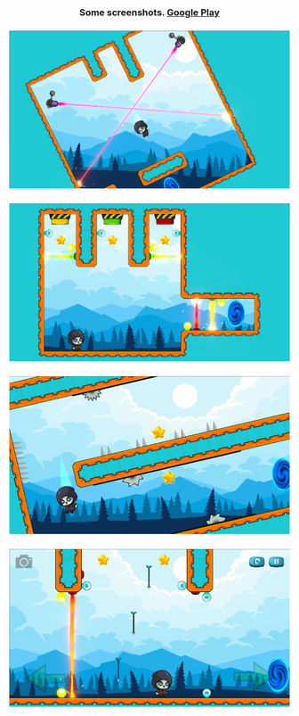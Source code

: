 
### <p align="center">Some screenshots. [Google Play](https://play.google.com/store/apps/details?id=com.DenDunno.Graviddle&hl=uk&gl=US)</p>

### <p align="center">![1.png](https://github.com/DenDunno/Graviddle/blob/master/Screenshots/1.png?raw=true)</p>

### <p align="center">![1.png](https://github.com/DenDunno/Graviddle/blob/master/Screenshots/2.png?raw=true)</p>

### <p align="center">![1.png](https://github.com/DenDunno/Graviddle/blob/master/Screenshots/3.png?raw=true)</p>

### <p align="center">![1.png](https://github.com/DenDunno/Graviddle/blob/master/Screenshots/4.png?raw=true)</p>
